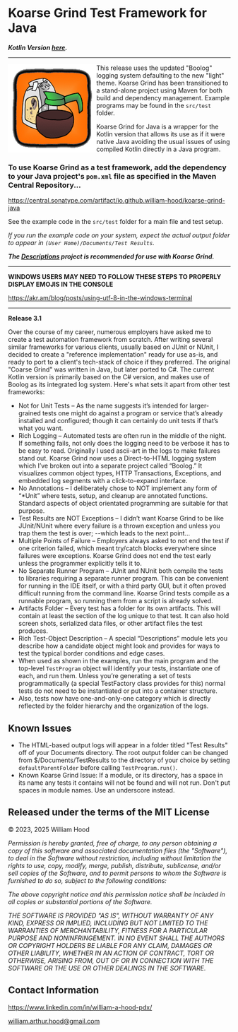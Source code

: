 # Koarse Grind Test Framework for Java

***Kotlin Version [here](https://github.com/william-hood/koarse-grind-kotlin).***
<hr>
<img align="left" src="examples/koarse_grind_logo.gif">

This release uses the updated "Boolog" logging system defaulting to the new "light" theme. Koarse Grind has been
transitioned to a stand-alone project using Maven for both build and dependency management. Example
programs may be found in the `src/test` folder.

Koarse Grind for Java is a wrapper for the Kotlin version that allows its use as if it were native Java avoiding the usual issues of using compiled Kotlin directly in a Java program.

### To use Koarse Grind as a test framework, add the dependency to your Java project's `pom.xml` file as specified in the Maven Central Repository...
https://central.sonatype.com/artifact/io.github.william-hood/koarse-grind-java

See the example code in the `src/test` folder for a main file and test setup.

*If you run the example code on your system, expect the actual output folder to appear in `(User Home)/Documents/Test Results`.*

***The [Descriptions](https://github.com/william-hood/descriptions-kotlin) project is recommended for use with Koarse Grind.***

---
**WINDOWS USERS MAY NEED TO FOLLOW THESE STEPS TO PROPERLY DISPLAY EMOJIS IN THE CONSOLE**

https://akr.am/blog/posts/using-utf-8-in-the-windows-terminal

---

**Release 3.1**

Over the course of my career, numerous employers have asked me to create a test automation
framework from scratch. After writing several similar frameworks for various
clients, usually based on JUnit or NUnit, I decided to create a "reference implementation" ready for use as-is,
and ready to port to a client's tech-stack of choice if they preferred. The original "Coarse Grind"
was written in Java, but later ported to C#. The current Kotlin version is primarily
based on the C# version, and makes use of Boolog as its integrated log system.
Here's what sets it apart from other test frameworks:
- Not for Unit Tests – As the name suggests it’s intended for larger-grained tests one might do against a program or service that’s already installed and configured; though it can certainly do unit tests if that’s what you want.
- Rich Logging – Automated tests are often run in the middle of the night. If something fails, not only does the logging need to be verbose it has to be easy to read. Originally I used ascii-art in the logs to make failures stand out. Koarse Grind now uses a Direct-to-HTML logging system which I’ve broken out into a separate project called “Boolog.” It visualizes common object types, HTTP Transactions, Exceptions, and embedded log segments with a click-to-expand interface.
- No Annotations – I deliberately chose to NOT implement any form of “*Unit” where tests, setup, and cleanup are annotated functions. Standard aspects of object orientated programming are suitable for that purpose.
- Test Results are NOT Exceptions – I didn’t want Koarse Grind to be like JUnit/NUnit where every failure is a thrown exception and unless you trap them the test is over; --which leads to the next point…
- Multiple Points of Failure – Employers always asked to not end the test if one criterion failed, which meant try/catch blocks everywhere since failures were exceptions. Koarse Grind does not end the test early unless the programmer explicitly tells it to.
- No Separate Runner Program – JUnit and NUnit both compile the tests to libraries requiring a separate runner program. This can be convenient for running in the IDE itself, or with a third party GUI, but it often proved difficult running from the command line. Koarse Grind tests compile as a runnable program, so running them from a script is already solved.
- Artifacts Folder – Every test has a folder for its own artifacts. This will contain at least the section of the log unique to that test. It can also hold screen shots, serialized data files, or other artifact files the test produces.
- Rich Test-Object Description – A special “Descriptions” module lets you describe how a candidate object might look and provides for ways to test the typical border conditions and edge cases.
- When used as shown in the examples, run the main program and the top-level `TestProgram` object will identify your tests, instantiate one of each, and run them. Unless you’re generating a set of tests programmatically (a special TestFactory class provides for this) normal tests do not need to be instantiated or put into a container structure.
- Also, tests now have one-and-only-one category which is directly reflected by the folder hierarchy and the organization of the logs.

## Known Issues
- The HTML-based output logs will appear in a folder titled "Test Results" off of your Documents directory. The root output folder can be changed from $/Documents/TestResults to the directory of your choice by setting `defaultParentFolder` before calling `TestProgram.run()`.
- Known Koarse Grind Issue: If a module, or its directory, has a space in its name any tests it contains will not be found and will not run. Don't put spaces in module names. Use an underscore instead.

## Released under the terms of the MIT License
© 2023, 2025 William Hood

*Permission is hereby granted, free of charge, to any person obtaining a copy
of this software and associated documentation files (the "Software"), to deal
in the Software without restriction, including without limitation the rights to
use, copy, modify, merge, publish, distribute, sublicense, and/or sell copies
of the Software, and to permit persons to whom the Software is furnished
to do so, subject to the following conditions:*

*The above copyright notice and this permission notice shall be included
in all copies or substantial portions of the Software.*

*THE SOFTWARE IS PROVIDED "AS IS", WITHOUT WARRANTY OF ANY KIND,
EXPRESS OR IMPLIED, INCLUDING BUT NOT LIMITED TO THE WARRANTIES
OF MERCHANTABILITY, FITNESS FOR A PARTICULAR PURPOSE AND
NONINFRINGEMENT. IN NO EVENT SHALL THE AUTHORS OR COPYRIGHT
HOLDERS BE LIABLE FOR ANY CLAIM, DAMAGES OR OTHER LIABILITY,
WHETHER IN AN ACTION OF CONTRACT, TORT OR OTHERWISE, ARISING
FROM, OUT OF OR IN CONNECTION WITH THE SOFTWARE OR THE USE OR
OTHER DEALINGS IN THE SOFTWARE.*


## Contact Information
https://www.linkedin.com/in/william-a-hood-pdx/

william.arthur.hood@gmail.com
